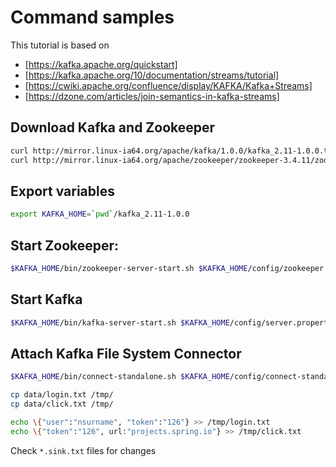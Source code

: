 # Command samples
This tutorial is based on 
- [https://kafka.apache.org/quickstart]
- [https://kafka.apache.org/10/documentation/streams/tutorial]
- [https://cwiki.apache.org/confluence/display/KAFKA/Kafka+Streams]
- [https://dzone.com/articles/join-semantics-in-kafka-streams] 

## Download Kafka and Zookeeper
```bash
curl http://mirror.linux-ia64.org/apache/kafka/1.0.0/kafka_2.11-1.0.0.tgz | tar xvz
curl http://mirror.linux-ia64.org/apache/zookeeper/zookeeper-3.4.11/zookeeper-3.4.11.tar.gz | tar xvz
```
## Export variables
```bash
export KAFKA_HOME=`pwd`/kafka_2.11-1.0.0
```


## Start Zookeeper:
```bash
$KAFKA_HOME/bin/zookeeper-server-start.sh $KAFKA_HOME/config/zookeeper.properties
```

## Start Kafka
```bash
$KAFKA_HOME/bin/kafka-server-start.sh $KAFKA_HOME/config/server.properties
```

## Attach Kafka File System Connector
```bash
$KAFKA_HOME/bin/connect-standalone.sh $KAFKA_HOME/config/connect-standalone.properties config/login-source.properties config/click-source.properties config/login-sink.properties config/click-sink.properties

cp data/login.txt /tmp/
cp data/click.txt /tmp/

echo \{"user":"nsurname", "token":"126"} >> /tmp/login.txt
echo \{"token":"126", url:"projects.spring.io"} >> /tmp/click.txt
```
Check `*.sink.txt` files for changes


